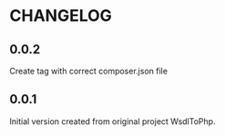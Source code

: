 CHANGELOG
=========

0.0.2
-----
Create tag with correct composer.json file

0.0.1
-----
Initial version created from original project WsdlToPhp.
